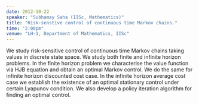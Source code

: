 ```yaml
---
date: 2012-10-22
speaker: "Subhamay Saha (IISc, Mathematics)"
title: "Risk-senstive control of continuous time Markov chains."
time: "2:00pm"
venue: "LH-1, Department of Mathematics, IISc"
---
```

We study risk-sensitive control of continuous time Markov
chains taking values in discrete state space. We study both finite
and infinite horizon problems. In the finite horizon problem we
characterise the value function via HJB equation and obtain an
optimal Markov control. We do the same for infinite horizon
discounted cost case. In the infinite horizon average cost case
we establish the existence of an optimal stationary control under
certain Lyapunov condition. We also develop a policy
iteration algorithm for finding an optimal control.
